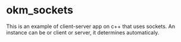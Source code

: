 # okm_sockets
This is an example of client-server app on c++ that uses sockets. An instance can be or client or server, it determines automaticaly.
